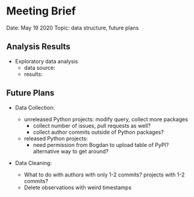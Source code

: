 # Meeting Brief

Date: May 19 2020
Topic: data structure, future plans

## Analysis Results

- Exploratory data analysis
	- data source: 
	- results:

## Future Plans 

- Data Collection:
	- unreleased Python projects: modify query, collect more packages
		- collect number of issues, pull requests as well?
		- collect author commits outside of Python packages?
	- released Python projects:
		- need permission from Bogdan to upload table of PyPI? alternative way to get around?

- Data Cleaning:
	- What to do with authors with only 1-2 commits? projects with 1-2 commits?
	- Delete observations with weird timestamps
